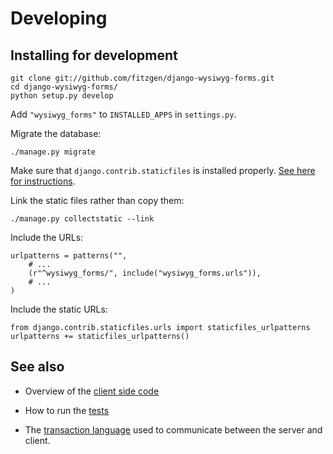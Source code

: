 # Developing

## Installing for development

    git clone git://github.com/fitzgen/django-wysiwyg-forms.git
    cd django-wysiwyg-forms/
    python setup.py develop

Add `"wysiwyg_forms"` to `INSTALLED_APPS` in `settings.py`.

Migrate the database:

    ./manage.py migrate

Make sure that `django.contrib.staticfiles` is installed
properly. [See here for instructions](https://docs.djangoproject.com/en/dev/howto/static-files/).

Link the static files rather than copy them:

    ./manage.py collectstatic --link

Include the URLs:

    urlpatterns = patterns("",
        # ...
        (r"^wysiwyg_forms/", include("wysiwyg_forms.urls")),
        # ...
    )

Include the static URLs:

    from django.contrib.staticfiles.urls import staticfiles_urlpatterns
    urlpatterns += staticfiles_urlpatterns()

## See also

* Overview of the [client side code](./client-side-code.md)

* How to run the [tests](./testing.md)

* The [transaction language](./transactions.md) used to communicate between the
  server and client.
